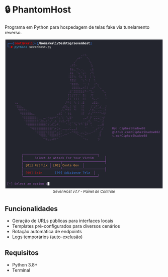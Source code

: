 # 🔒 PhantomHost

Programa em Python para hospedagem de telas fake via tunelamento reverso.

<div align="center">
  <img src="seven7.png" width="500" alt="SevenHost Interface Preview">
  <br>
  <sup><em>SevenHost v7.7 - Painel de Controle</em></sup>
</div>

## Funcionalidades
- Geração de URLs públicas para interfaces locais
- Templates pré-configurados para diversos cenários
- Rotação automática de endpoints
- Logs temporários (auto-exclusão)

## Requisitos
- Python 3.8+
- Terminal
